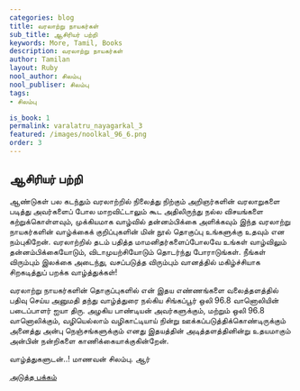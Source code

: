 ```yaml
---
categories: blog
title: வரலாற்று நாயகர்கள்
sub_title: ஆசிரியர் பற்றி
keywords: More, Tamil, Books
description: வரலாற்று நாயகர்கள்
author: Tamilan
layout: Ruby
nool_author: சிலம்பு
nool_publiser: சிலம்பு
tags:
- சிலம்பு

is_book: 1
permalink: varalatru_nayagarkal_3
featured: /images/noolkal_96_6.png
order: 3
---
```



## ஆசிரியர் பற்றி

ஆண்டுகள் பல கடந்தும் வரலாற்றில் நிலைத்து நிற்கும் அறிஞர்களின் வரலாறுகளை படித்து அவர்களைப் போல மாறவிட்டாலும் கூட அதிலிருந்து நல்ல விசயங்களை கற்றுக்கொள்ளவும், முக்கியமாக வாழ்வில் தன்னம்பிக்கை அளிக்கவும் இந்த வரலாற்று நாயகர்களின் வாழ்க்கைக் குறிப்புகளின் மின் நூல் தொகுப்பு உங்களுக்கு உதவும் என நம்புகிறேன். வரலாற்றில் தடம் பதித்த மாமனிதர்களைப்போலவே உங்கள் வாழ்விலும் தன்னம்பிக்கையோடும், விடாமுயற்சியோடும் தொடர்ந்து போராடுங்கள். நீங்கள் விரும்பும் இலக்கை அடைந்து, வசப்படுத்த விரும்பும் வானத்தில் மகிழ்ச்சியாக சிறகடித்துப் பறக்க வாழ்த்துக்கள்!

வரலாற்று நாயகர்களின் தொகுப்புகளில் என் இதய எண்ணங்களை வலைத்தளத்தில் பதிவு செய்ய அனுமதி தந்து வாழ்த்துரை நல்கிய சிங்கப்பூர் ஒலி 96.8 வானொலியின் படைப்பாளர் ஐயா திரு. அழகிய பாண்டியன் அவர்களுக்கும், மற்றும் ஒலி 96.8 வானொலிக்கும், வழியெல்லாம் வழிகாட்டியாய் நின்று ஊக்கப்படுத்திக்கொண்டிருக்கும் அனைத்து அன்பு நெஞ்சங்களுக்கும் எனது இதயத்தின் அடித்தளத்தினின்று உதயமாகும் அன்பின் நன்றிகளை காணிக்கையாக்குகின்றேன்.

வாழ்த்துகளுடன்..! மாணவன் சிலம்பு. ஆர்

[அடுத்த பக்கம்](varalatru_nayagarkal_4)
